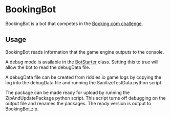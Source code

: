 # BookingBot
BookingBot is a bot that competes in the [Booking.com challenge](http://booking.riddles.io).
## Usage
BookingBot reads information that the game engine outputs to the console.

A debug mode is available in the [BotStarter](http://bitbucket.org/Silver292/bookingbot/src/1193872cfc0273b0d846f2f3d47a3a71947b6f15/BookingBot/src/uk/tlscott/BookingBot/BotStarter.java) class.
Setting this to true will allow the bot to read the debugData file.

A debugData file can be created from riddles.io game logs by copying the log into the debugData file and running the SanitizeTestData python script.

The package can be made ready for upload by running the ZipAndUpdatePackage python script.
This script turns off debugging on the output file and renames the packages.
The ready version is output to BookingBot.zip.
